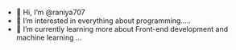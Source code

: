 - 👋 Hi, I’m @raniya707
- 👀 I’m interested in everything about programming.....
- 🌱 I’m currently learning more about Front-end development and machine learning  ...


<!---
raniya707/raniya707 is a ✨ special ✨ repository because its `README.md` (this file) appears on your GitHub profile.
You can click the Preview link to take a look at your changes.
--->
